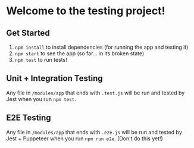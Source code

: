 # Welcome to the testing project!

## Get Started

1. `npm install` to install dependencies (for running the app and testing it)
2. `npm start` to see the app (so far... in its broken state)
3. `npm test` to run tests!

## Unit + Integration Testing

Any file in `/modules/app` that ends with `.test.js` will be run and tested by Jest when you run `npm test`.

## E2E Testing

Any file in `/modules/app` that ends with `.e2e.js` will be run and tested by Jest + Puppeteer when you run `npm run e2e`. (Don't do this yet!)
